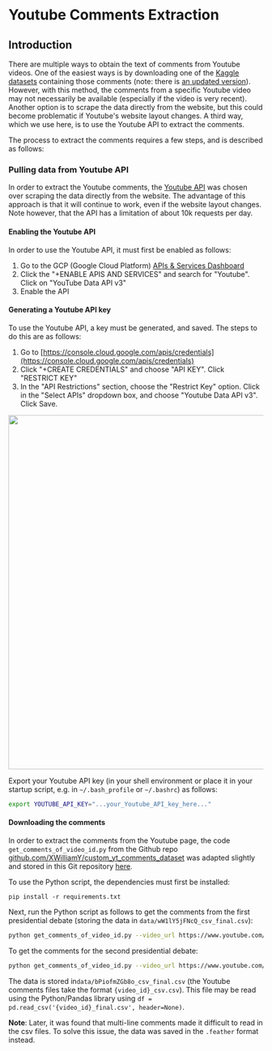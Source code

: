 # Youtube Comments Extraction

## Introduction

There are multiple ways to obtain the text of comments from Youtube videos. One of the easiest ways is by downloading one of the [Kaggle datasets](https://www.kaggle.com/datasnaek/youtube?select=UScomments.csv) containing those comments (note: there is [an updated version](https://www.kaggle.com/datasnaek/youtube-new?select=USvideos.csv)). However, with this method, the comments from a specific Youtube video may not necessarily be available (especially if the video is very recent). Another option is to scrape the data directly from the website, but this could become problematic if Youtube's website layout changes. A third way, which we use here, is to use the Youtube API to extract the comments.

The process to extract the comments requires a few steps, and is described as follows:

### Pulling data from Youtube API

In order to extract the Youtube comments, the [Youtube API](https://developers.google.com/youtube/v3/getting-started) was chosen over scraping the data directly from the website. The advantage of this approach is that it will continue to work, even if the website layout changes. Note however, that the API has a limitation of about 10k requests per day.

#### Enabling the Youtube API

In order to use the Youtube API, it must first be enabled as follows:

1. Go to the GCP (Google Cloud Platform) [APIs & Services Dashboard](https://console.cloud.google.com/apis/dashboard)
2. Click the "+ENABLE APIS AND SERVICES" and search for "Youtube". Click on "YouTube Data API v3"
3. Enable the API

#### Generating a Youtube API key

To use the Youtube API, a key must be generated, and saved. The steps to do this are as follows:

1. Go to [https://console.cloud.google.com/apis/credentials](https://console.cloud.google.com/apis/credentials)
2. Click "+CREATE CREDENTIALS" and choose "API KEY". Click "RESTRICT KEY"
3. In the "API Restrictions" section, choose the "Restrict Key" option. Click in the "Select APIs" dropdown box, and choose "Youtube Data API v3". Click Save.

<img src="https://i.imgur.com/kwJjJuQ.png" height="700"></img>

Export your Youtube API key (in your shell environment or place it in your startup script, e.g. in `~/.bash_profile` or `~/.bashrc`) as follows:

```bash
export YOUTUBE_API_KEY="...your_Youtube_API_key_here..."
```

#### Downloading the comments

In order to extract the comments from the Youtube page, the code `get_comments_of_video_id.py` from the Github repo [github.com/XWilliamY/custom_yt_comments_dataset](https://github.com/XWilliamY/custom_yt_comments_dataset) was adapted slightly and stored in this Git repository [here](https://github.com/boringPpl/presidential_debates_comments_clustering/blob/main/src/get_comments_of_video_id.py).

To use the Python script, the dependencies must first be installed:

```bash=
pip install -r requirements.txt
```


Next, run the Python script as follows to get the comments from the first presidential debate (storing the data in `data/wW1lY5jFNcQ_csv_final.csv`):

```bash
python get_comments_of_video_id.py --video_url https://www.youtube.com/watch?v=wW1lY5jFNcQ
```

To get the comments for the second presidential debate:

```bash
python get_comments_of_video_id.py --video_url https://www.youtube.com/watch?v=bPiofmZGb8o
```

The data is stored in`data/bPiofmZGb8o_csv_final.csv`
(the Youtube comments files take the format `{video_id}_csv.csv`). This file may be read using the Python/Pandas library using `df = pd.read_csv('{video_id}_final.csv', header=None)`.

**Note**: Later, it was found that multi-line comments made it difficult to read in the csv files. To solve this issue, the data was saved in the `.feather` format instead.
